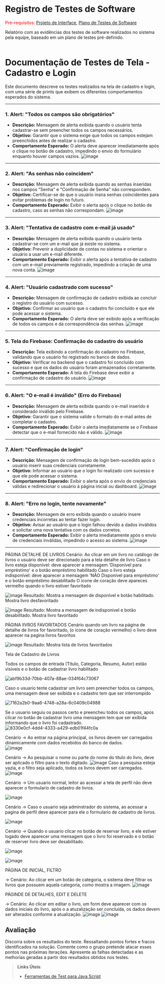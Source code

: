 # Registro de Testes de Software

<span style="color:red">Pré-requisitos: <a href="3-Projeto de Interface.md"> Projeto de Interface</a></span>, <a href="8-Plano de Testes de Software.md"> Plano de Testes de Software</a>

Relatório com as evidências dos testes de software realizados no sistema pela equipe, baseado em um plano de testes pré-definido.
<br>
<br>

# Documentação de Testes de Tela - Cadastro e Login

Este documento descreve os testes realizados na tela de cadastro e login, com uma série de prints que exibem os diferentes comportamentos esperados do sistema. 

---

### 1. Alert: "Todos os campos são obrigatórios"
- **Descrição:** Mensagem de alerta exibida quando o usuário tenta cadastrar-se sem preencher todos os campos necessários.
- **Objetivo:** Garantir que o sistema exige que todos os campos estejam preenchidos antes de realizar o cadastro.
- **Comportamento Esperado:** O alerta deve aparecer imediatamente após o clique no botão de cadastro, impedindo o envio do formulário enquanto houver campos vazios.
![image](https://github.com/user-attachments/assets/709ad60c-e209-4f77-8153-f3b3a7e3ae7e)

---

### 2. Alert: "As senhas não coincidem"
- **Descrição:** Mensagem de alerta exibida quando as senhas inseridas nos campos "Senha" e "Confirmação de Senha" não correspondem.
- **Objetivo:** Certificar-se de que o usuário insira senhas coincidentes para evitar problemas de login no futuro.
- **Comportamento Esperado:** Exibir o alerta após o clique no botão de cadastro, caso as senhas não correspondam.
![image](https://github.com/user-attachments/assets/b4abacbd-d534-482f-89d5-ef3b3f442918)

---

### 3. Alert: "Tentativa de cadastro com e-mail já usado"
- **Descrição:** Mensagem de alerta exibida quando o usuário tenta cadastrar-se com um e-mail que já existe no sistema.
- **Objetivo:** Prevenir a duplicidade de contas no sistema e orientar o usuário a usar um e-mail diferente.
- **Comportamento Esperado:** Exibir o alerta após a tentativa de cadastro com um e-mail previamente registrado, impedindo a criação de uma nova conta.
![image](https://github.com/user-attachments/assets/cf9968a9-6e52-4d08-8057-82d0190ff8cf)

---

### 4. Alert: "Usuário cadastrado com sucesso"
- **Descrição:** Mensagem de confirmação de cadastro exibida ao concluir o registro do usuário com sucesso.
- **Objetivo:** Confirmar ao usuário que o cadastro foi concluído e que ele pode acessar o sistema.
- **Comportamento Esperado:** O alerta deve ser exibido após a verificação de todos os campos e da correspondência das senhas.
![image](https://github.com/user-attachments/assets/86562d26-001b-4922-a00b-f4cc87856910)

---

### 5. Tela do Firebase: Confirmação do cadastro do usuário
- **Descrição:** Tela exibindo a confirmação do cadastro no Firebase, validando que o usuário foi registrado no banco de dados.
- **Objetivo:** Verificar no backend que o cadastro foi concluído com sucesso e que os dados do usuário foram armazenados corretamente.
- **Comportamento Esperado:** A tela do Firebase deve exibir a confirmação de cadastro do usuário.
![image](https://github.com/user-attachments/assets/bedce847-db14-4435-977f-4e46dbdc2d57)

---

### 6. Alert: "O e-mail é inválido" (Erro do Firebase)
- **Descrição:** Mensagem de alerta exibida quando o e-mail inserido é considerado inválido pelo Firebase.
- **Objetivo:** Garantir que o sistema valide o formato do e-mail antes de completar o cadastro.
- **Comportamento Esperado:** Exibir o alerta imediatamente se o Firebase detectar que o e-mail fornecido não é válido.
![image](https://github.com/user-attachments/assets/754dcdd1-6417-4d53-9957-dd91f02cf9df)

---

### 7. Alert: "Confirmação de login"
- **Descrição:** Mensagem de confirmação de login bem-sucedido após o usuário inserir suas credenciais corretamente.
- **Objetivo:** Informar ao usuário que o login foi realizado com sucesso e que ele pode acessar o sistema.
- **Comportamento Esperado:** Exibir o alerta após o envio de credenciais válidas e redirecionar o usuário à página inicial ou dashboard.
![image](https://github.com/user-attachments/assets/91470430-8271-4c46-9eb2-d3b2bfe2e040)

---

### 8. Alert: "Erro no login, tente novamente"
- **Descrição:** Mensagem de erro exibida quando o usuário insere credenciais incorretas ao tentar fazer login.
- **Objetivo:** Avisar ao usuário que o login falhou devido a dados inválidos e solicitar uma nova tentativa com os dados corretos.
- **Comportamento Esperado:** Exibir o alerta imediatamente após o envio de credenciais inválidas, impedindo o acesso ao sistema.
![image](https://github.com/user-attachments/assets/4adbe6aa-0ec2-4b2e-837f-545012da7dcb)

---

PÁGINA DETALHE DE LIVROS
Cenário: Ao clicar em um livro no catálogo de livros o usuário deve ser direcionado para a tela detalhe de livro
Caso o livro esteja disponível: deve aparecer a mensagem 'Disponível para empréstimo'
e o botão empréstimo habilitado
Caso o livro esteja indisponível: deve aparecer a mensagem 'NÃO Disponível para empréstimo' e o botão empréstimo desabilitado
O icone de coração deve apareces vermelho quando o livro estiver favoritado

![image](https://github.com/user-attachments/assets/ed164196-cb48-4aba-967f-29b4433316a8)
Resultado: Mostra a mensagem de disponível e botão habilitado.
Mostra livro desfavoritado

![image](https://github.com/user-attachments/assets/24419019-b5a3-41e0-8de4-209d998c354c)
Resultado: Mostra a mensagem de indisponivel e botão desabilitado.
Mostra livro favoritado

PÁGINA lIVROS FAVORITADOS
Cenário quando um livro na página de detalhe de livros for favoritado, (o icone de coração vermelho) o livro deve aparecer na pagina livros favoritos

![image](https://github.com/user-attachments/assets/b8f07dd6-2aca-4975-8ef6-1c172a8f1e2d)
Resultado: Mostra lista de livros favoritados

Tela de Cadastro de Livros

Todos os campos de entrada (Título, Categoria, Resumo, Autor) estão visíveis e o botão de cadastrar livro habilitado

![abf9b33d-70bb-407a-88ae-034f64c73067](https://github.com/user-attachments/assets/50bf3d8d-3790-4f28-9ece-0c9fce951d1f)

Caso o usuario tente cadastrar um livro sem preencher todos os campos, uma mensagem deve ser exibida e o cadastro tem que ser interrompido

![7162a2b0-9aa6-4748-a28a-6c0409c04988](https://github.com/user-attachments/assets/bdfa2d77-8c31-494f-93dd-ac708b6b3558)

Se o usuario seguiu os passos certo e preencheu todos os campos, apos clicar no botão de cadastrar livro uma mensagem tem que ser exibida informando que o livro foi cadastrado. <br>
![8330e0cf-4dd4-4333-a429-edb01f44fc0a](https://github.com/user-attachments/assets/76a01bb2-08ee-401e-9c02-ac4104862778)

Cenário -> Ao entrar na página principal, os livros devem ser carregados dinamicamente com dados recebidos do banco de dados.  
![image](https://github.com/user-attachments/assets/3807f62c-dc88-4e4f-85d7-81c50b1cb6bb)

Cenário -> Ao pesquisar o nome ou parte do nome do título do livro, deve ser aplicado o filtro para o texto digitado.
![image](https://github.com/user-attachments/assets/05ce8b2c-4906-43db-9747-ea423cb30346)
Caso a pesquisa esteja vazia, e o filtro seja aplicado, todos os livros devem ser carregados.
![image](https://github.com/user-attachments/assets/d95a0344-f6d1-4921-924d-848f174bc554)

Cenário -> Um usuario normal, leitor ao acessar a tela de perfil não deve aparecer o formulario de cadastro de livros.

![image](https://github.com/user-attachments/assets/a7a8560d-7dea-48fa-943d-836f1bd8578d)

Cenário -> Caso o usuario seja adminstrador do sistema, ao acessar a pagina de perfil deve aparecer para ele o formulario de cadastro de livros.

![image](https://github.com/user-attachments/assets/0ec1ddb5-2a93-4cd0-94c6-2a58c212da78)

Cenário -> Quando o usuario clicar no botão de reservar livro, e ele estiver logado deve aparecer uma mensagem que o livro foi reservado e o botão de reserver livro deve ser desabilitado.

![image](https://github.com/user-attachments/assets/5d0f5b02-82d6-43f1-909f-fb6f43b7673f)

![image](https://github.com/user-attachments/assets/885915a9-3ead-476a-b1ac-c6ddfe0cd564)

PÁGINA DE INICIAL, FILTRO

-> Cenário: Ao clicar em um botão de categoria, o sistema deve filtrar os livros que possuem aquela categoria, como mostra a imagem.
![image](https://github.com/user-attachments/assets/0a7148b6-8a56-4fcb-bd58-172a91413a55)

PÁGINDE DE DETALHES, EDIT E DELETE

-> Cenário: Ao clicar em editar o livro, um form deve aparecer com os dados iniciais do livro, após o a atuzalização ser concluída, os dados devem ser alterados conforme a atualização.
![image](https://github.com/user-attachments/assets/a92f7c7c-c7dc-4a1e-8525-fd1e86f7f067)
![image](https://github.com/user-attachments/assets/1ef989b5-06fb-44e7-ad65-1f2dead35c18)


## Avaliação

Discorra sobre os resultados do teste. Ressaltando pontos fortes e fracos identificados na solução. Comente como o grupo pretende atacar esses pontos nas próximas iterações. Apresente as falhas detectadas e as melhorias geradas a partir dos resultados obtidos nos testes.

> **Links Úteis**:
> - [Ferramentas de Test para Java Script](https://geekflare.com/javascript-unit-testing/)
